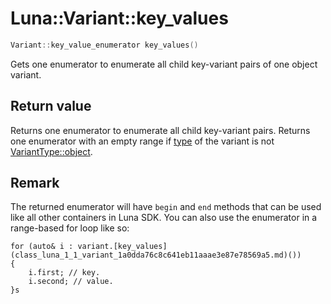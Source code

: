 # Luna::Variant::key_values

```c++
Variant::key_value_enumerator key_values()
```

Gets one enumerator to enumerate all child key-variant pairs of one object variant. 



## Return value
Returns one enumerator to enumerate all child key-variant pairs. Returns one enumerator with an empty range if [type](class_luna_1_1_variant_1a9d24401239f10fa7d53b0e0a53eb90b8.md) of the variant is not [VariantType::object](group___runtime_1ggac1ce0b9d7902d01bfd860c08aed25233aa8cfde6331bd59eb2ac96f8911c4b666.md). 

## Remark
The returned enumerator will have `begin` and `end` methods that can be used like all other containers in Luna SDK. You can also use the enumerator in a range-based for loop like so: 
```
for (auto& i : variant.[key_values](class_luna_1_1_variant_1a0dda76c8c641eb11aaae3e87e78569a5.md)())
{
    i.first; // key.
    i.second; // value.
}s
```


